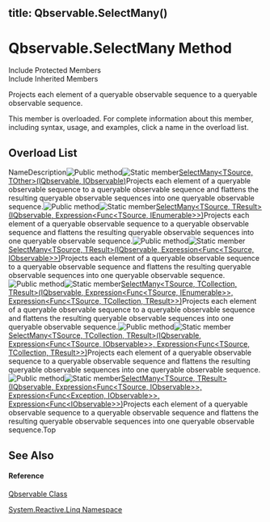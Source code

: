 title: Qbservable.SelectMany()
---
# Qbservable.SelectMany Method

Include Protected Members  
Include Inherited Members

Projects each element of a queryable observable sequence to a queryable observable sequence.

This member is overloaded. For complete information about this member, including syntax, usage, and examples, click a name in the overload list.

## Overload List

NameDescription![Public method](https://reactiveui.net/assets/img/Hh303103.pubmethod(en-us,VS.103).gif "Public method")![Static member](https://reactiveui.net/assets/img/Hh244319.static(en-us,VS.103).gif "Static member")[SelectMany<TSource, TOther>(IQbservable<TSource>, IObservable<TOther>)](https://msdn.microsoft.com/en-us/library/m:system.reactive.linq.qbservable.selectmany%60%602(system.reactive.linq.iqbservable%7b%60%600%7d%2csystem.iobservable%7b%60%601%7d)(v=VS.103))Projects each element of a queryable observable sequence to a queryable observable sequence and flattens the resulting queryable observable sequences into one queryable observable sequence.![Public method](https://reactiveui.net/assets/img/Hh303103.pubmethod(en-us,VS.103).gif "Public method")![Static member](https://reactiveui.net/assets/img/Hh244319.static(en-us,VS.103).gif "Static member")[SelectMany<TSource, TResult>(IQbservable<TSource>, Expression<Func<TSource, IEnumerable<TResult>>>)](https://msdn.microsoft.com/en-us/library/m:system.reactive.linq.qbservable.selectmany%60%602(system.reactive.linq.iqbservable%7b%60%600%7d%2csystem.linq.expressions.expression%7bsystem.func%7b%60%600%2csystem.collections.generic.ienumerable%7b%60%601%7d%7d%7d)(v=VS.103))Projects each element of a queryable observable sequence to a queryable observable sequence and flattens the resulting queryable observable sequences into one queryable observable sequence.![Public method](https://reactiveui.net/assets/img/Hh303103.pubmethod(en-us,VS.103).gif "Public method")![Static member](https://reactiveui.net/assets/img/Hh244319.static(en-us,VS.103).gif "Static member")[SelectMany<TSource, TResult>(IQbservable<TSource>, Expression<Func<TSource, IObservable<TResult>>>)](https://msdn.microsoft.com/en-us/library/m:system.reactive.linq.qbservable.selectmany%60%602(system.reactive.linq.iqbservable%7b%60%600%7d%2csystem.linq.expressions.expression%7bsystem.func%7b%60%600%2csystem.iobservable%7b%60%601%7d%7d%7d)(v=VS.103))Projects each element of a queryable observable sequence to a queryable observable sequence and flattens the resulting queryable observable sequences into one queryable observable sequence.![Public method](https://reactiveui.net/assets/img/Hh303103.pubmethod(en-us,VS.103).gif "Public method")![Static member](https://reactiveui.net/assets/img/Hh244319.static(en-us,VS.103).gif "Static member")[SelectMany<TSource, TCollection, TResult>(IQbservable<TSource>, Expression<Func<TSource, IEnumerable<TCollection>>>, Expression<Func<TSource, TCollection, TResult>>)](https://msdn.microsoft.com/en-us/library/m:system.reactive.linq.qbservable.selectmany%60%603(system.reactive.linq.iqbservable%7b%60%600%7d%2csystem.linq.expressions.expression%7bsystem.func%7b%60%600%2csystem.collections.generic.ienumerable%7b%60%601%7d%7d%7d%2csystem.linq.expressions.expression%7bsystem.func%7b%60%600%2c%60%601%2c%60%602%7d%7d)(v=VS.103))Projects each element of a queryable observable sequence to a queryable observable sequence and flattens the resulting queryable observable sequences into one queryable observable sequence.![Public method](https://reactiveui.net/assets/img/Hh303103.pubmethod(en-us,VS.103).gif "Public method")![Static member](https://reactiveui.net/assets/img/Hh244319.static(en-us,VS.103).gif "Static member")[SelectMany<TSource, TCollection, TResult>(IQbservable<TSource>, Expression<Func<TSource, IObservable<TCollection>>>, Expression<Func<TSource, TCollection, TResult>>)](https://msdn.microsoft.com/en-us/library/m:system.reactive.linq.qbservable.selectmany%60%603(system.reactive.linq.iqbservable%7b%60%600%7d%2csystem.linq.expressions.expression%7bsystem.func%7b%60%600%2csystem.iobservable%7b%60%601%7d%7d%7d%2csystem.linq.expressions.expression%7bsystem.func%7b%60%600%2c%60%601%2c%60%602%7d%7d)(v=VS.103))Projects each element of a queryable observable sequence to a queryable observable sequence and flattens the resulting queryable observable sequences into one queryable observable sequence.![Public method](https://reactiveui.net/assets/img/Hh303103.pubmethod(en-us,VS.103).gif "Public method")![Static member](https://reactiveui.net/assets/img/Hh244319.static(en-us,VS.103).gif "Static member")[SelectMany<TSource, TResult>(IQbservable<TSource>, Expression<Func<TSource, IObservable<TResult>>>, Expression<Func<Exception, IObservable<TResult>>>, Expression<Func<IObservable<TResult>>>)](https://msdn.microsoft.com/en-us/library/m:system.reactive.linq.qbservable.selectmany%60%602(system.reactive.linq.iqbservable%7b%60%600%7d%2csystem.linq.expressions.expression%7bsystem.func%7b%60%600%2csystem.iobservable%7b%60%601%7d%7d%7d%2csystem.linq.expressions.expression%7bsystem.func%7bsystem.exception%2csystem.iobservable%7b%60%601%7d%7d%7d%2csystem.linq.expressions.expression%7bsystem.func%7bsystem.iobservable%7b%60%601%7d%7d%7d)(v=VS.103))Projects each element of a queryable observable sequence to a queryable observable sequence and flattens the resulting queryable observable sequences into one queryable observable sequence.Top

## See Also

#### Reference

[Qbservable Class](Qbservable\Qbservable.md)

[System.Reactive.Linq Namespace](System.Reactive.Linq\System.Reactive.Linq.md)
